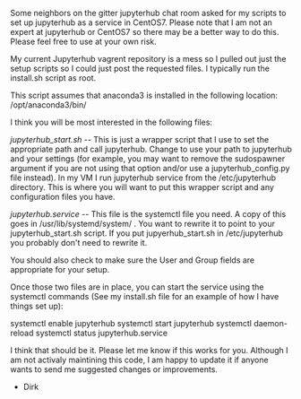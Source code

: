 Some neighbors on the gitter jupyterhub chat room asked for my scripts to set up jupyterhub as a service in CentOS7. Please note that I am not an expert at jupyterhub or CentOS7 so there may be a better way to do this. Please feel free to use at your own risk.   

My current Jupyterhub vagrent repository is a mess so I pulled out just the setup scripts so I could just post the requested files. I typically run the install.sh script as root.

This script assumes that anaconda3 is installed in the following location:
/opt/anaconda3/bin/

I think you will be most interested in the following files:

*jupyterhub_start.sh* -- This is just a wrapper script that I use to set the appropriate path and call jupyterhub. Change to use your path to jupyterhub and your settings (for example, you may want to remove the sudospawner argument if you are not using that option and/or use a jupyterhub_config.py file instead). In my VM I run jupyterhub service from the /etc/jupyterhub directory. This is where you will want to put this wrapper script and any configuration files you have.  

*jupyterhub.service* -- This file is the systemctl file you need. A copy of this goes in  /usr/lib/systemd/system/ .  You want to rewrite it to point to your jupyterhub_start.sh script. If you put jupyerhub_start.sh in /etc/jupyterhub you probably don't need to rewrite it.

You should also check to make sure the User and Group fields are appropriate for your setup.

Once those two files are in place, you can start the service using the systemctl commands (See my install.sh file for an example of how I have things set up):

systemctl enable jupyterhub
systemctl start jupyterhub
systemctl daemon-reload
systemctl status jupyterhub.service

I think that should be it. Please let me know if this works for you.  Although I am not activaly maintining this code, I am happy to update it if anyone wants to send me suggested changes or improvements.  

- Dirk

